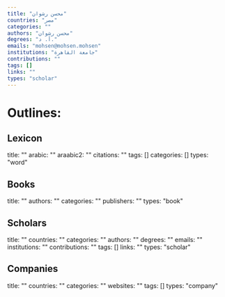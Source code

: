 ```yaml
---
title: "محسن رشوان"
countries: "مصر"
categories: ""
authors: "محسن رشوان"
degrees: "أ. د."
emails: "mohsen@mohsen.mohsen"
institutions: "جامعة القاهرة"
contributions: ""
tags: []
links: ""
types: "scholar"
---
```



# Outlines:

## Lexicon

title: ""
arabic: ""
araabic2: ""
citations: ""
tags: []
categories: []
types: "word"

## Books

title: ""
authors: ""
categories: ""
publishers: ""
types: "book"


## Scholars

title: ""
countries: ""
categories: ""
authors: ""
degrees: ""
emails: ""
institutions: ""
contributions: ""
tags: []
links: ""
types: "scholar"


## Companies

title: ""
countries: ""
categories: ""
websites: ""
tags: []
types: "company"

